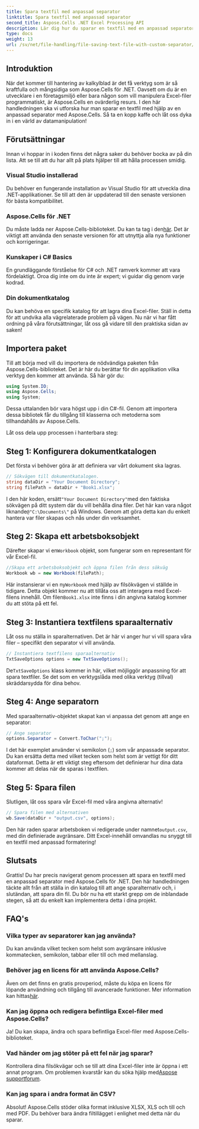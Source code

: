 ```yaml
---
title: Spara textfil med anpassad separator
linktitle: Spara textfil med anpassad separator
second_title: Aspose.Cells .NET Excel Processing API
description: Lär dig hur du sparar en textfil med en anpassad separator med Aspose.Cells för .NET. Steg-för-steg-guide och tips ingår.
type: docs
weight: 13
url: /sv/net/file-handling/file-saving-text-file-with-custom-separator/
---
```

## Introduktion
När det kommer till hantering av kalkylblad är det få verktyg som är så kraftfulla och mångsidiga som Aspose.Cells för .NET. Oavsett om du är en utvecklare i en företagsmiljö eller bara någon som vill manipulera Excel-filer programmatiskt, är Aspose.Cells en ovärderlig resurs. I den här handledningen ska vi utforska hur man sparar en textfil med hjälp av en anpassad separator med Aspose.Cells. Så ta en kopp kaffe och låt oss dyka in i en värld av datamanipulation!
## Förutsättningar
Innan vi hoppar in i koden finns det några saker du behöver bocka av på din lista. Att se till att du har allt på plats hjälper till att hålla processen smidig.
### Visual Studio installerad
Du behöver en fungerande installation av Visual Studio för att utveckla dina .NET-applikationer. Se till att den är uppdaterad till den senaste versionen för bästa kompatibilitet.
### Aspose.Cells för .NET
 Du måste ladda ner Aspose.Cells-biblioteket. Du kan ta tag i den[här](https://releases.aspose.com/cells/net/). Det är viktigt att använda den senaste versionen för att utnyttja alla nya funktioner och korrigeringar.
### Kunskaper i C# Basics
En grundläggande förståelse för C# och .NET ramverk kommer att vara fördelaktigt. Oroa dig inte om du inte är expert; vi guidar dig genom varje kodrad.
### Din dokumentkatalog
Du kan behöva en specifik katalog för att lagra dina Excel-filer. Ställ in detta för att undvika alla vägrelaterade problem på vägen.
Nu när vi har fått ordning på våra förutsättningar, låt oss gå vidare till den praktiska sidan av saken!
## Importera paket
Till att börja med vill du importera de nödvändiga paketen från Aspose.Cells-biblioteket. Det är här du berättar för din applikation vilka verktyg den kommer att använda. Så här gör du:
```csharp
using System.IO;
using Aspose.Cells;
using System;
```
Dessa uttalanden bör vara högst upp i din C#-fil. Genom att importera dessa bibliotek får du tillgång till klasserna och metoderna som tillhandahålls av Aspose.Cells.

Låt oss dela upp processen i hanterbara steg:
## Steg 1: Konfigurera dokumentkatalogen
Det första vi behöver göra är att definiera var vårt dokument ska lagras. 
```csharp
// Sökvägen till dokumentkatalogen.
string dataDir = "Your Document Directory";
string filePath = dataDir + "Book1.xlsx";
```
 I den här koden, ersätt`"Your Document Directory"`med den faktiska sökvägen på ditt system där du vill behålla dina filer. Det här kan vara något liknande`@"C:\Documents\"` på Windows. Genom att göra detta kan du enkelt hantera var filer skapas och nås under din verksamhet.
## Steg 2: Skapa ett arbetsboksobjekt
 Därefter skapar vi en`Workbook` objekt, som fungerar som en representant för vår Excel-fil. 
```csharp
//Skapa ett arbetsboksobjekt och öppna filen från dess sökväg
Workbook wb = new Workbook(filePath);
```
 Här instansierar vi en ny`Workbook` med hjälp av filsökvägen vi ställde in tidigare. Detta objekt kommer nu att tillåta oss att interagera med Excel-filens innehåll. Om filen`Book1.xlsx` inte finns i din angivna katalog kommer du att stöta på ett fel.
## Steg 3: Instantiera textfilens sparaalternativ
Låt oss nu ställa in sparalternativen. Det är här vi anger hur vi vill spara våra filer – specifikt den separator vi vill använda.
```csharp
// Instantiera textfilens sparaalternativ
TxtSaveOptions options = new TxtSaveOptions();
```
 De`TxtSaveOptions` klass kommer in här, vilket möjliggör anpassning för att spara textfiler. Se det som en verktygslåda med olika verktyg (tillval) skräddarsydda för dina behov.
## Steg 4: Ange separatorn
Med sparaalternativ-objektet skapat kan vi anpassa det genom att ange en separator:
```csharp
// Ange separator
options.Separator = Convert.ToChar(";");
```
I det här exemplet använder vi semikolon (`;`) som vår anpassade separator. Du kan ersätta detta med vilket tecken som helst som är vettigt för ditt dataformat. Detta är ett viktigt steg eftersom det definierar hur dina data kommer att delas när de sparas i textfilen.
## Steg 5: Spara filen
Slutligen, låt oss spara vår Excel-fil med våra angivna alternativ!
```csharp
// Spara filen med alternativen
wb.Save(dataDir + "output.csv", options);
```
 Den här raden sparar arbetsboken vi redigerade under namnet`output.csv`, med din definierade avgränsare. Ditt Excel-innehåll omvandlas nu snyggt till en textfil med anpassad formatering!
## Slutsats
Grattis! Du har precis navigerat genom processen att spara en textfil med en anpassad separator med Aspose.Cells för .NET. Den här handledningen täckte allt från att ställa in din katalog till att ange sparalternativ och, i slutändan, att spara din fil. Du bör nu ha ett starkt grepp om de inblandade stegen, så att du enkelt kan implementera detta i dina projekt.
## FAQ's
### Vilka typer av separatorer kan jag använda?
Du kan använda vilket tecken som helst som avgränsare inklusive kommatecken, semikolon, tabbar eller till och med mellanslag.
### Behöver jag en licens för att använda Aspose.Cells?
 Även om det finns en gratis provperiod, måste du köpa en licens för löpande användning och tillgång till avancerade funktioner. Mer information kan hittas[här](https://purchase.aspose.com/buy).
### Kan jag öppna och redigera befintliga Excel-filer med Aspose.Cells?
Ja! Du kan skapa, ändra och spara befintliga Excel-filer med Aspose.Cells-biblioteket.
### Vad händer om jag stöter på ett fel när jag sparar?
Kontrollera dina filsökvägar och se till att dina Excel-filer inte är öppna i ett annat program. Om problemen kvarstår kan du söka hjälp med[Aspose supportforum](https://forum.aspose.com/c/cells/9).
### Kan jag spara i andra format än CSV?
Absolut! Aspose.Cells stöder olika format inklusive XLSX, XLS och till och med PDF. Du behöver bara ändra filtillägget i enlighet med detta när du sparar.